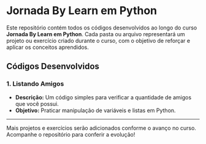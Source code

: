 # Jornada By Learn em Python

Este repositório contém todos os códigos desenvolvidos ao longo do curso **Jornada By Learn em Python**. Cada pasta ou arquivo representará um projeto ou exercício criado durante o curso, com o objetivo de reforçar e aplicar os conceitos aprendidos.

## Códigos Desenvolvidos

### 1. Listando Amigos
- **Descrição:** Um código simples para verificar a quantidade de amigos que você possui.
- **Objetivo:** Praticar manipulação de variáveis e listas em Python.

---

Mais projetos e exercícios serão adicionados conforme o avanço no curso. Acompanhe o repositório para conferir a evolução!
